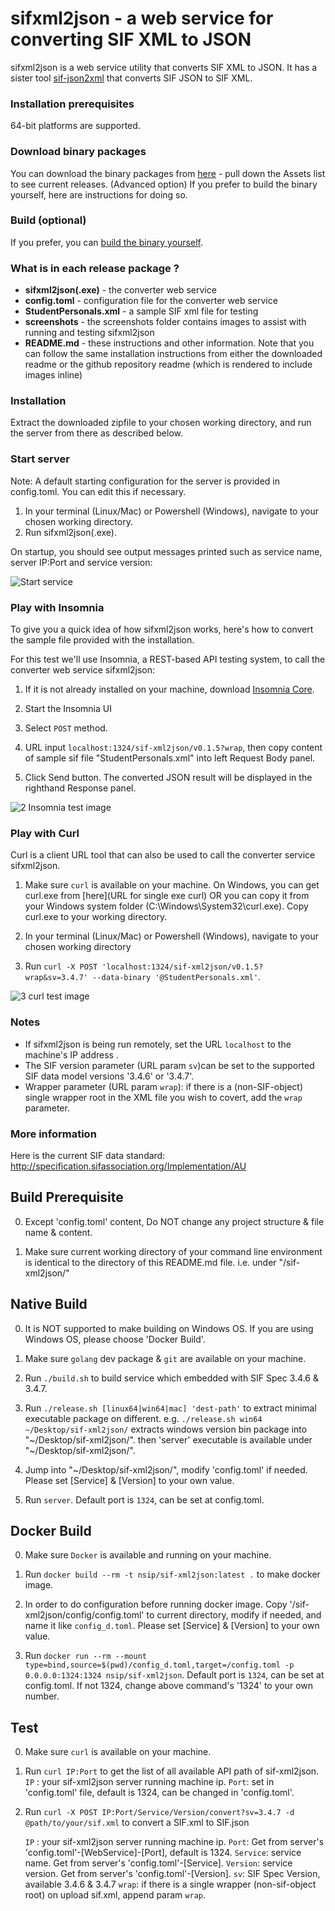 # sifxml2json - a web service for converting SIF XML to JSON

sifxml2json is a web service utility that converts SIF XML to JSON. It has a sister tool [sif-json2xml](https://github.com/nsip/sif-json2xml)
that converts SIF JSON to SIF XML.

### Installation prerequisites
64-bit platforms are supported.

### Download binary packages
   You can download the binary packages from [here](https://github.com/nsip/sif-xml2json/releases) - pull down the Assets list to see current releases.
   (Advanced option) If you prefer to build the binary yourself, here are instructions for doing so.

### Build (optional)
   If you prefer, you can [build the binary yourself](#build-prerequisite).

### What is in each release package ?

 *  **sifxml2json(.exe)**  - the converter web service
 *  **config.toml** - configuration file for the converter web service
 *  **StudentPersonals.xml** - a sample SIF xml file for testing
 *  **screenshots** - the screenshots folder contains images to assist with running and testing sifxml2json
 *  **README.md** - these instructions and other information. Note that you can follow the same installation instructions from either the downloaded readme or the github repository readme (which is rendered to include images inline)

### Installation
   Extract the downloaded zipfile to your chosen working directory, and run the server from there as described below.

### Start server

  Note: A default starting configuration for the server is provided in config.toml. You can edit this if necessary.

   1. In your terminal (Linux/Mac) or Powershell (Windows), navigate to your chosen working directory.
   2. Run sifxml2json(.exe). 
   
   On startup, you should see output messages printed such as service name, server IP:Port and service version:
   
   ![Start service](screenshots/1_start_service.PNG)

### Play with Insomnia

To give you a quick idea of how sifxml2json works, here's how to convert the sample file provided with the installation.

For this test we'll use Insomnia, a REST-based API testing system, to call the converter web service sifxml2json:

1.  If it is not already installed on your machine, download [Insomnia Core](https://insomnia.rest/download/core/?).

2. Start the Insomnia UI

3. Select `POST` method.

4. URL input `localhost:1324/sif-xml2json/v0.1.5?wrap`, then copy content of sample sif file "StudentPersonals.xml" into left Request Body panel.

5. Click Send button. The converted JSON result will be displayed in the righthand Response panel.

![2 Insomnia test image](screenshots/2_insomnia_test.PNG)

### Play with Curl

Curl is a client URL tool that can also be used to call the converter service sifxml2json.

1. Make sure `curl` is available on your machine. 
On Windows, you can get curl.exe from [here](URL for single exe curl) OR you can copy it
from your Windows system folder (C:\Windows\System32\curl.exe). Copy curl.exe to your working directory.

2. In your terminal (Linux/Mac) or Powershell (Windows), navigate to your chosen working directory

3. Run `curl -X POST 'localhost:1324/sif-xml2json/v0.1.5?wrap&sv=3.4.7' --data-binary '@StudentPersonals.xml'`.

![3 curl test image](screenshots/3_curl_test.PNG)

### Notes

   *  If sifxml2json is being run remotely, set the URL `localhost` to the machine's IP address .
   *  The SIF version parameter (URL param `sv`)can be set to the supported SIF data model versions '3.4.6' or '3.4.7'.
   *  Wrapper parameter (URL param `wrap`): if there is a (non-SIF-object) single wrapper root in the XML file you wish to covert, add the `wrap` parameter.

### More information
Here is the current SIF data standard:
http://specification.sifassociation.org/Implementation/AU


## Build Prerequisite

0. Except 'config.toml' content, Do NOT change any project structure & file name & content.

1. Make sure current working directory of your command line environment is identical to the directory of this README.md file.
   i.e. under "/sif-xml2json/"

## Native Build

0. It is NOT supported to make building on Windows OS. If you are using Windows OS, please choose 'Docker Build'.

1. Make sure `golang` dev package & `git` are available on your machine.

2. Run `./build.sh` to build service which embedded with SIF Spec 3.4.6 & 3.4.7.

3. Run `./release.sh [linux64|win64|mac] 'dest-path'` to extract minimal executable package on different.
   e.g. `./release.sh win64 ~/Desktop/sif-xml2json/` extracts windows version bin package into "~/Desktop/sif-xml2json/".
   then 'server' executable is available under "~/Desktop/sif-xml2json/".

4. Jump into "~/Desktop/sif-xml2json/", modify 'config.toml' if needed.
   Please set [Service] & [Version] to your own value.

5. Run `server`.
   Default port is `1324`, can be set at config.toml.

## Docker Build
  
0. Make sure `Docker` is available and running on your machine.

1. Run `docker build --rm -t nsip/sif-xml2json:latest .` to make docker image.

2. In order to do configuration before running docker image.
   Copy '/sif-xml2json/config/config.toml' to current directory, modify if needed, and name it like `config_d.toml`.
   Please set [Service] & [Version] to your own value.

3. Run `docker run --rm --mount type=bind,source=$(pwd)/config_d.toml,target=/config.toml -p 0.0.0.0:1324:1324 nsip/sif-xml2json`.
   Default port is `1324`, can be set at config.toml. If not 1324, change above command's '1324' to your own number.

## Test

0. Make sure `curl` is available on your machine.

1. Run `curl IP:Port` to get the list of all available API path of sif-xml2json.
   `IP` : your sif-xml2json server running machine ip.
   `Port`: set in 'config.toml' file, default is 1324, can be changed in 'config.toml'.

2. Run `curl -X POST IP:Port/Service/Version/convert?sv=3.4.7 -d @path/to/your/sif.xml`
   to convert a SIF.xml to SIF.json

   `IP` : your sif-xml2json server running machine ip.
   `Port`: Get from server's 'config.toml'-[WebService]-[Port], default is 1324.
   `Service`: service name. Get from server's 'config.toml'-[Service].
   `Version`: service version. Get from server's 'config.toml'-[Version].
   `sv`: SIF Spec Version, available 3.4.6 & 3.4.7
   `wrap`: if there is a single wrapper (non-sif-object root) on upload sif.xml, append param `wrap`.  
